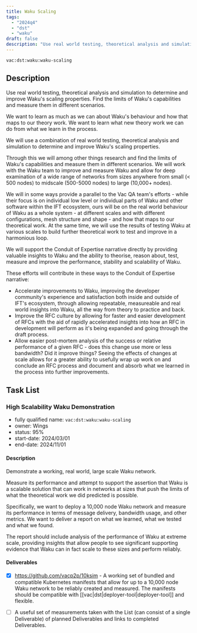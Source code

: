 ```yaml
---
title: Waku Scaling
tags:
  - "2024q4"
  - "dst"
  - "waku"
draft: false
description: "Use real world testing, theoretical analysis and simulation to determine and improve Waku's scaling properties. Find the limits of Waku's capabilities and measure them in different scenarios."
---
```


`vac:dst:waku:waku-scaling`

## Description
Use real world testing, theoretical analysis and simulation to determine and improve Waku's scaling properties. Find the limits of Waku's capabilities and measure them in different scenarios.

We want to learn as much as we can about Waku's behaviour and how that maps to our theory work. We want to learn what new theory work we can do from what we learn in the process.

We will use a combination of real world testing, theoretical analysis and simulation to determine and improve Waku's scaling properties.

Through this we will among other things research and find the limits of Waku's capabilities and measure them in different scenarios. We will work with the Waku team to improve and measure Waku and allow for deep examination of a wide range of networks from sizes anywhere from small (< 500 nodes) to midscale (500-5000 nodes) to large (10,000+ nodes).

We will in some ways provide a parallel to the Vac QA team's efforts - while their focus is on individual low level or individual parts of Waku and other software within the IFT ecosystem, ours will be on the real world behaviour of Waku as a whole system - at different scales and with different configurations, mesh structure and shape - and how that maps to our theoretical work. At the same time, we will use the results of testing Waku at various scales to build further theoretical work to test and improve in a harmonious loop.

We will support the Conduit of Expertise narrative directly by providing valuable insights to Waku and the ability to theorise, reason about, test, measure and improve the performance, stability and scalability of Waku. 

These efforts will contribute in these ways to the Conduit of Expertise narrative:

* Accelerate improvements to Waku, improving the developer community's experience and satisfaction both inside and outside of IFT's ecosystem, through allowing repeatable, measureable and real world insights into Waku, all the way from theory to practice and back.
* Improve the RFC culture by allowing for faster and easier development of RFCs with the aid of rapidly accelerated insights into how an RFC in development will perform as it's being expanded and going through the draft process.
* Allow easier post-mortem analysis of the success or relative performance of a given RFC - does this change use more or less bandwidth? Did it improve things? Seeing the effects of changes at scale allows for a greater ability to usefully wrap up work on and conclude an RFC process and document and absorb what we learned in the process into further improvements.

## Task List

### High Scalability Waku Demonstration

* fully qualified name: `vac:dst:waku:waku-scaling`
* owner: Wings
* status: 95%
* start-date: 2024/03/01
* end-date: 2024/11/01

#### Description
Demonstrate a working, real world, large scale Waku network.

Measure its performance and attempt to support the assertion that Waku is a scalable solution that can work in networks at sizes that push the limits of what the theoretical work we did predicted is possible.

Specifically, we want to deploy a 10,000 node Waku network and measure its performance in terms of message delivery, bandwidth usage, and other metrics. We want to deliver a report on what we learned, what we tested and what we found.

The report should include analysis of the performance of Waku at extreme scale, providing insights that allow people to see significant supporting evidence that Waku can in fact scale to these sizes and perform reliably.

#### Deliverables

- [x] https://github.com/vacp2p/10ksim - A working set of bundled and compatible Kubernetes manifests that allow for up to a 10,000 node Waku network to be reliably created and measured. The manifests should be compatible with [[vac|dst|deployer-tool|deployer-tool]] and flexible.

- [ ] A useful set of measurements taken with the 
List (can consist of a single Deliverable) of planned Deliverables and links to completed Deliverables.
<!-- Most recently blocked by metrics scaling issues, nearly through them -->


<!-- Many more tasks to come based on milestone's previous plans.>